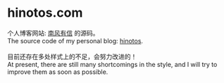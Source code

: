 # hinotos.com

个人博客网站: [南风有信](http://hinotos.com) 的源码。<br>
The source code of my personal blog: [hinotos](http://hinotos.com).
<br><br>
目前还存在多处样式上的不足，会努力改进的！<br>
At present, there are still many shortcomings in the style, and I will try to improve them as soon as possible.
